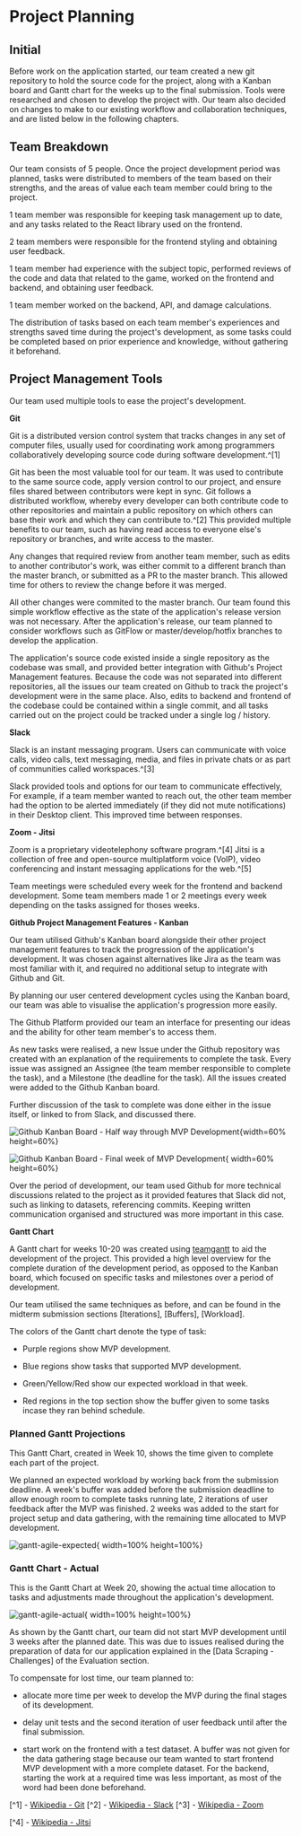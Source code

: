 # Project Planning


## Initial 

Before work on the application started, our team created a new git repository to hold the source code for the project, along with a Kanban board and Gantt chart for the weeks up to the final submission. Tools were researched and chosen to develop the project with. Our team also decided on changes to make to our existing workflow and collaboration techniques, and are listed below in the following chapters.

## Team Breakdown

Our team consists of 5 people. Once the project development period was planned, tasks were distributed to members of the team based on their strengths, and the areas of value each team member could bring to the project.

1 team member was responsible for keeping task management up to date, and any tasks related to the React library used on the frontend.

2 team members were responsible for the frontend styling and obtaining user feedback.

1 team member had experience with the subject topic, performed reviews of the code and data that related to the game, worked on the frontend and backend, and obtaining user feedback.

1 team member worked on the backend, API, and damage calculations.

The distribution of tasks based on each team member's experiences and strengths saved time during the project's development, as some tasks could be completed based on prior experience and knowledge, without gathering it beforehand.


## Project Management Tools

Our team used multiple tools to ease the project's development.

**Git**

Git is a distributed version control system that tracks changes in any set of computer files, usually used for coordinating work among programmers collaboratively developing source code during software development.^[1]

Git has been the most valuable tool for our team. It was used to contribute to the same source code, apply version control to our project, and ensure files shared between contributors were kept in sync. Git follows a distributed workflow, whereby every developer can both contribute code to other repositories and maintain a public repository on which others can base their work and which they can contribute to.^[2] This provided multiple benefits to our team, such as having read access to everyone else's repository or branches, and write access to the master. 

Any changes that required review from another team member, such as edits to another contributor's work, was either commit to a different branch than the master branch, or submitted as a PR to the master branch. This allowed time for others to review the change before it was merged.

All other changes were commited to the master branch. Our team found this simple workflow effective as the state of the application's release version was not necessary. After the application's release, our team planned to consider workflows such as GitFlow or master/develop/hotfix branches to develop the application.

The application's source code existed inside a single repository as the codebase was small, and provided better integration with Github's Project Management features. Because the code was not separated into different repositories, all the issues our team created on Github to track the project's development were in the same place. Also, edits to backend and frontend of the codebase could be contained within a single commit, and all tasks carried out on the project could be tracked under a single log / history.

**Slack**

Slack is an instant messaging program. Users can communicate with voice calls, video calls, text messaging, media, and files in private chats or as part of communities called workspaces.^[3]

Slack provided tools and options for our team to communicate effectively, For example, if a team member wanted to reach out, the other team member had the option to be alerted immediately (if they did not mute notifications) in their Desktop client. This improved time between responses.

**Zoom - Jitsi**

Zoom is a proprietary videotelephony software program.^[4] Jitsi is a collection of free and open-source multiplatform voice (VoIP), video conferencing and instant messaging applications for the web.^[5]

Team meetings were scheduled every week for the frontend and backend development. Some team members made 1 or 2 meetings every week depending on the tasks assigned for thoses weeks.



**Github Project Management Features - Kanban**

Our team utilised Github's Kanban board alongside their other project management features to track the progression of the application's development. It was chosen against alternatives like Jira as the team was most familiar with it, and required no additional setup to integrate with Github and Git. 

By planning our user centered development cycles using the Kanban board, our team was able to visualise the application's progression more easily.

The Github Platform provided our team an interface for presenting our ideas and the ability for other team member's to access them.

As new tasks were realised, a new Issue under the Github repository was created with an explanation of the requiirements to complete the task. Every issue was assigned an Assignee (the team member responsible to complete the task), and a Milestone (the deadline for the task). All the issues created were added to the Github Kanban board.

Further discussion of the task to complete was done either in the issue itself, or linked to from Slack, and discussed there.

![Github Kanban Board - Half way through MVP Development](assets/planning-research/wk15-kanban.png){width=60% height=60%}

![Github Kanban Board - Final week of MVP Development](assets/planning-research/wk18-kanban.png){ width=60% height=60%}


Over the period of development, our team used Github for more technical discussions related to the project as it provided features that Slack did not, such as linking to datasets, referencing commits. Keeping written communication organised and structured was more important in this case.


**Gantt Chart**

A Gantt chart for weeks 10-20 was created using [teamgantt](https://www.teamgantt.com/h2) to aid the development of the project. This provided a high level overview for the complete duration of the development period, as opposed to the Kanban board, which focused on specific tasks and milestones over a period of development.

Our team utilised the same techniques as before, and can be found in the midterm submission sections [Iterations], [Buffers], [Workload].

The colors of the Gantt chart denote the type of task:

- Purple regions show MVP development.

- Blue regions show tasks that supported MVP development. 

- Green/Yellow/Red show our expected workload in that week.

- Red regions in the top section show the buffer given to some tasks incase they ran behind schedule.

### Planned Gantt Projections

This Gantt Chart, created in Week 10, shows the time given to complete each part of the project.

We planned an expected workload by working back from the submission deadline. A week's buffer was added before the submission deadline to allow enough room to complete tasks running late, 2 iterations of user feedback after the MVP was finished. 2 weeks was added to the start for project setup and data gathering, with the remaining time allocated to MVP development.

![gantt-agile-expected](assets/planning-research/gantt-agile-expected-2.png){ width=100% height=100%}


### Gantt Chart - Actual

This is the Gantt Chart at Week 20, showing the actual time allocation to tasks and adjustments made throughout the application's development.

![gantt-agile-actual](assets/planning-research/gantt-agile-actual-2.png){ width=100% height=100%}

As shown by the Gantt chart, our team did not start MVP development until 3 weeks after the planned date. This was due to issues realised during the preparation of data for our application explained in the [Data Scraping - Challenges] of the Evaluation section.

To compensate for lost time, our team planned to:

- allocate more time per week to develop the MVP during the final stages of its development. 

- delay unit tests and the second iteration of user feedback until after the final submission.

- start work on the frontend with a test dataset. A buffer was not given for the data gathering stage because our team wanted to start frontend MVP development with a more complete dataset. For the backend, starting the work at a required time was less important, as most of the word had been done beforehand.




[^1] - [Wikipedia - Git](https://en.wikipedia.org/wiki/Git)
[^2] - [Wikipedia - Slack](https://en.wikipedia.org/wiki/Slack_(software))
[^3] - [Wikipedia - Zoom](https://en.wikipedia.org/wiki/Zoom_(software))

[^4] - [Wikipedia - Jitsi](https://en.wikipedia.org/wiki/Jitsi)
